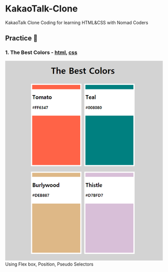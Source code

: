 # KakaoTalk-Clone
KakaoTalk Clone Coding for learning HTML&amp;CSS with Nomad Coders

## Practice 🏀

### 1. The Best Colors - [html](https://github.com/SoyeonHH/KakaoTalk-Clone/blob/main/best-colors.html), [css](https://github.com/SoyeonHH/KakaoTalk-Clone/blob/main/best-colors.css)

![The Best Colors](/image/best-colors.PNG)
Using Flex box, Position, Pseudo Selectors
